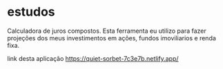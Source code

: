 # estudos
Calculadora de juros compostos. 
Esta ferramenta eu utilizo para fazer projeções dos meus investimentos em ações, fundos imoviliarios e renda fixa.

link desta aplicação
https://quiet-sorbet-7c3e7b.netlify.app/
